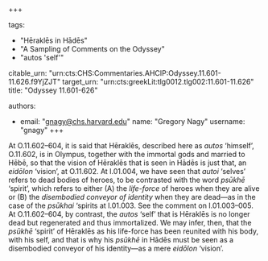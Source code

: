 +++

tags:
- "Hēraklēs in Hādēs"
- "A Sampling of Comments on the Odyssey"
- "autos &#39;self&#39;"

citable_urn: "urn:cts:CHS:Commentaries.AHCIP:Odyssey.11.601-11.626.f9YjZJT"
target_urn: "urn:cts:greekLit:tlg0012.tlg002:11.601-11.626"
title: "Odyssey 11.601-626"

authors:
- email: "gnagy@chs.harvard.edu"
  name: "Gregory Nagy"
  username: "gnagy"
+++

<p>At O.11.602–604, it is said that Hēraklēs, described here as <em>autos</em> ‘himself’, O.11.602, is in Olympus, together with the immortal gods and married to Hēbē, so that the vision of Hēraklēs that is seen in Hādēs is just that, an <em>eidōlon</em> ‘vision’, at O.11.602. At I.01.004, we have seen that <em>autoi</em> ‘selves’ refers to dead bodies of heroes, to be contrasted with the word <em>psūkhē</em> ‘spirit’, which refers to either (A) the <em>life-force </em>of heroes when they are alive or (B) the <em>disembodied conveyor of identity</em> when they are dead—as in the case of the <em>psūkhai</em> ‘spirits at I.01.003. See the comment on I.01.003–005. At O.11.602–604, by contrast, the <em>autos</em> ‘self’ that is Hēraklēs is no longer dead but regenerated and thus immortalized. We may infer, then, that the <em>psūkhē</em> ‘spirit’ of Hēraklēs as his life-force has been reunited with his body, with his self, and that is why his <em>psūkhē </em>in Hādēs must be seen as a disembodied conveyor of his identity—as a mere <em>eidōlon</em> ‘vision’. </p>